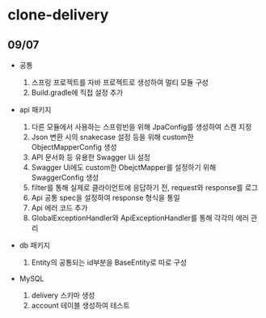 # clone-delivery

## 09/07
- 공통
  1. 스프링 프로젝트를 자바 프로젝트로 생성하여 멀티 모듈 구성
  2. Build.gradle에 직접 설정 추가

- api 패키지
  1. 다른 모듈에서 사용하는 스프링빈을 위해 JpaConfig를 생성하여 스캔 지정
  2. Json 변환 시의 snakecase 설정 등을 위해 custom한 ObjectMapperConfig 생성
  3. API 문서화 등 유용한 Swagger Ui 설정
  4. Swagger Ui에도 custom한 ObejctMapper를 설정하기 위해 SwaggerConfig 생성
  5. filter를 통해 실제로 클라이언트에 응답하기 전, request와 response를 로그
  6. Api 공통 spec을 설정하여 response 형식을 통일
  7. Api 에러 코드 추가
  8. GlobalExceptionHandler와 ApiExceptionHandler를 통해 각각의 에러 관리

- db 패키지
  1. Entity의 공통되는 id부분을 BaseEntity로 따로 구성

- MySQL
  1. delivery 스키마 생성
  2. account 테이블 생성하여 테스트